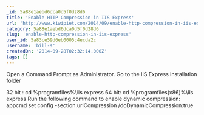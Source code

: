 ```yaml
---
_id: 5a88e1aebd6dca0d5f0d28d6
title: 'Enable HTTP Compression in IIS Express'
url: 'http://www.kiwipiet.com/2014/09/enable-http-compression-in-iis-express.html'
category: 5a88e1aebd6dca0d5f0d28d6
slug: 'enable-http-compression-in-iis-express'
user_id: 5a83ce59d6eb0005c4ecda2c
username: 'bill-s'
createdOn: '2014-09-28T02:32:14.000Z'
tags: []
---
```


Open a Command Prompt as Administrator.  Go to the IIS Express installation folder

32 bit : cd %programfiles%\iis express 
64 bit: cd %programfiles(x86)%\iis express
Run the following command to enable dynamic compression:
appcmd set config -section:urlCompression /doDynamicCompression:true
